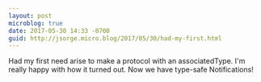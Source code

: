 ```yaml
---
layout: post
microblog: true
date: 2017-05-30 14:33 -0700
guid: http://jsorge.micro.blog/2017/05/30/had-my-first.html
---
```

Had my first need arise to make a protocol with an associatedType. I'm really happy with how it turned out. Now we have type-safe Notifications!
